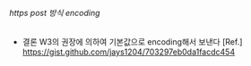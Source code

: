 ###### https post 방식 encoding
- 결론 W3의 권장에 의하여 기본값으로 encoding해서 보낸다
[Ref.] https://gist.github.com/jays1204/703297eb0da1facdc454
